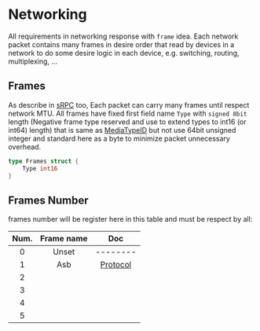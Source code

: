 # Networking
All requirements in networking response with `frame` idea. Each network packet contains many frames in desire order that read by devices in a network to do some desire logic in each device, e.g. switching, routing, multiplexing, ...

## Frames
As describe in [sRPC](./sRPC.md) too, Each packet can carry many frames until respect network MTU. All frames have fixed first field name `Type` with `signed 8bit` length (Negative frame type reserved and use to extend types to int16 (or int64) length) that is same as [MediaTypeID](./media-type.md) but not use 64bit unsigned integer and standard here as a byte to minimize packet unnecessary overhead.

```go
type Frames struct {
    Type int16
}
```

## Frames Number
frames number will be register here in this table and must be respect by all:

| Num.  | Frame name   | Doc  |
| :---: | :---:        | :---:|
| 0     | Unset        | -------- |
| 1     | Asb          | [Protocol](./networking-osi_1-Asb.md) |
| 2     |              |                   |
| 3     |              |       |
| 4     |              |   |
| 5     |              |                       |
